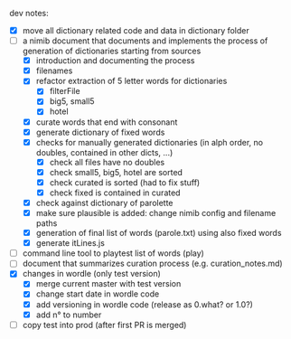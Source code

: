 dev notes:

- [x] move all dictionary related code and data in dictionary folder
- [ ] a nimib document that documents and implements the process of generation of dictionaries starting from sources
  - [x] introduction and documenting the process
  - [x] filenames
  - [x] refactor extraction of 5 letter words for dictionaries
    - [x] filterFile
    - [x] big5, small5
    - [x] hotel
  - [x] curate words that end with consonant
  - [x] generate dictionary of fixed words
  - [x] checks for manually generated dictionaries (in alph order, no doubles, contained in other dicts, ...)
    - [x] check all files have no doubles
    - [x] check small5, big5, hotel are sorted
    - [x] check curated is sorted (had to fix stuff)
    - [x] check fixed is contained in curated
  - [x] check against dictionary of parolette
  - [x] make sure plausible is added: change nimib config and filename paths
  - [x] generation of final list of words (parole.txt) using also fixed words
  - [x] generate itLines.js
- [ ] command line tool to playtest list of words (play)
- [ ] document that summarizes curation process (e.g. curation_notes.md)
- [x] changes in wordle (only test version)
  - [x] merge current master with test version
  - [x] change start date in wordle code
  - [x] add versioning in wordle code (release as 0.what? or 1.0?)
  - [x] add n° to number
- [ ] copy test into prod (after first PR is merged)
